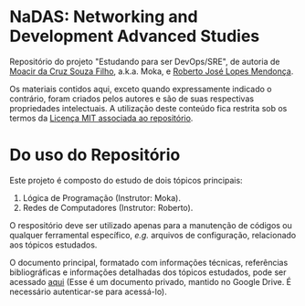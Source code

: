 # NaDAS: Networking and Development Advanced Studies

Repositório do projeto "Estudando para ser DevOps/SRE", de autoria de [Moacir da Cruz Souza Filho](https://github.com/moacirsouza), a.k.a. Moka, e [Roberto José Lopes Mendonça](https://github.com/robertolopesmendonca).

Os materiais contidos aqui, exceto quando expressamente indicado o contrário, foram criados pelos autores e são de suas respectivas propriedades intelectuais. A utilização deste conteúdo fica restrita sob os termos da [Licença MIT associada ao repositório](https://github.com/moacirsouza/nadas/blob/master/LICENSE).

# Do uso do Repositório

Este projeto é composto do estudo de dois tópicos principais:

1. Lógica de Programação (Instrutor: Moka).
2. Redes de Computadores (Instrutor: Roberto).

O respositório deve ser utilizado apenas para a manutenção de códigos ou qualquer ferramental específico, _e.g._ arquivos de configuração, relacionado aos tópicos estudados.

O documento principal, formatado com informações técnicas, referências bibliográficas e informações detalhadas dos tópicos estudados, pode ser acessado [aqui](https://docs.google.com/document/d/1xYa8GyP1_gE6QiAzuJkoPgP3zywaXRNtfOKLpRqNK94/edit?usp=sharing) (Esse é um documento privado, mantido no Google Drive. É necessário autenticar-se para acessá-lo).
